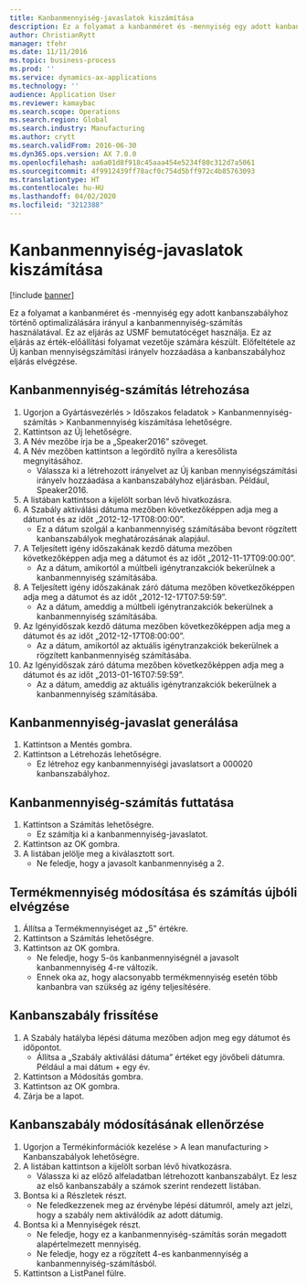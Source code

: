 ```yaml
---
title: Kanbanmennyiség-javaslatok kiszámítása
description: Ez a folyamat a kanbanméret és -mennyiség egy adott kanbanszabályhoz történő optimalizálására irányul a kanbanmennyiség-számítás használatával.
author: ChristianRytt
manager: tfehr
ms.date: 11/11/2016
ms.topic: business-process
ms.prod: ''
ms.service: dynamics-ax-applications
ms.technology: ''
audience: Application User
ms.reviewer: kamaybac
ms.search.scope: Operations
ms.search.region: Global
ms.search.industry: Manufacturing
ms.author: crytt
ms.search.validFrom: 2016-06-30
ms.dyn365.ops.version: AX 7.0.0
ms.openlocfilehash: aa6a01d8f918c45aaa454e5234f80c312d7a5061
ms.sourcegitcommit: 4f9912439ff78acf0c754d5bff972c4b85763093
ms.translationtype: HT
ms.contentlocale: hu-HU
ms.lasthandoff: 04/02/2020
ms.locfileid: "3212388"
---
```

# <a name="calculate-kanban-quantity-suggestions"></a>Kanbanmennyiség-javaslatok kiszámítása

[!include [banner](../../includes/banner.md)]

Ez a folyamat a kanbanméret és -mennyiség egy adott kanbanszabályhoz történő optimalizálására irányul a kanbanmennyiség-számítás használatával. Ez az eljárás az USMF bemutatócéget használja. Ez az eljárás az érték-előállítási folyamat vezetője számára készült. Előfeltétele az Új kanban mennyiségszámítási irányelv hozzáadása a kanbanszabályhoz eljárás elvégzése.


## <a name="create-a-kanban-quantity-calculation"></a>Kanbanmennyiség-számítás létrehozása
1. Ugorjon a Gyártásvezérlés > Időszakos feladatok > Kanbanmennyiség-számítás > Kanbanmennyiség kiszámítása lehetőségre.
2. Kattintson az Új lehetőségre.
3. A Név mezőbe írja be a „Speaker2016” szöveget.
4. A Név mezőben kattintson a legördítő nyílra a keresőlista megnyitásához.
    * Válassza ki a létrehozott irányelvet az Új kanban mennyiségszámítási irányelv hozzáadása a kanbanszabályhoz eljárásban. Például, Speaker2016.  
5. A listában kattintson a kijelölt sorban lévő hivatkozásra.
6. A Szabály aktiválási dátuma mezőben következőképpen adja meg a dátumot és az időt „2012-12-17T08:00:00”.
    * Ez a dátum szolgál a kanbanmennyiség számításába bevont rögzített kanbanszabályok meghatározásának alapjául.  
7. A Teljesített igény időszakának kezdő dátuma mezőben következőképpen adja meg a dátumot és az időt „2012-11-17T09:00:00”.
    * Az a dátum, amikortól a múltbeli igénytranzakciók bekerülnek a kanbanmennyiség számításába.  
8. A Teljesített igény időszakának záró dátuma mezőben következőképpen adja meg a dátumot és az időt „2012-12-17T07:59:59”.
    * Az a dátum, ameddig a múltbeli igénytranzakciók bekerülnek a kanbanmennyiség számításába.  
9. Az Igényidőszak kezdő dátuma mezőben következőképpen adja meg a dátumot és az időt „2012-12-17T08:00:00”.
    * Az a dátum, amikortól az aktuális igénytranzakciók bekerülnek a rögzített kanbanmennyiség számításába.  
10. Az Igényidőszak záró dátuma mezőben következőképpen adja meg a dátumot és az időt „2013-01-16T07:59:59”.
    * Az a dátum, ameddig az aktuális igénytranzakciók bekerülnek a kanbanmennyiség számításába.  

## <a name="generate-kanban-quantity-proposal"></a>Kanbanmennyiség-javaslat generálása
1. Kattintson a Mentés gombra.
2. Kattintson a Létrehozás lehetőségre.
    * Ez létrehoz egy kanbanmennyiségi javaslatsort a 000020 kanbanszabályhoz.  

## <a name="run-kanban-quantity-calculation"></a>Kanbanmennyiség-számítás futtatása
1. Kattintson a Számítás lehetőségre.
    * Ez számítja ki a kanbanmennyiség-javaslatot.  
2. Kattintson az OK gombra.
3. A listában jelölje meg a kiválasztott sort.
    * Ne feledje, hogy a javasolt kanbanmennyiség a 2.  

## <a name="change-product-quantity-and-calculate-again"></a>Termékmennyiség módosítása és számítás újbóli elvégzése
1. Állítsa a Termékmennyiséget az „5” értékre.
2. Kattintson a Számítás lehetőségre.
3. Kattintson az OK gombra.
    * Ne feledje, hogy 5-ös kanbanmennyiségnél a javasolt kanbanmennyiség 4-re változik.  
    * Ennek oka az, hogy alacsonyabb termékmennyiség esetén több kanbanbra van szükség az igény teljesítésére.  

## <a name="update-kanban-rule"></a>Kanbanszabály frissítése
1. A Szabály hatályba lépési dátuma mezőben adjon meg egy dátumot és időpontot.
    * Állítsa a „Szabály aktiválási dátuma” értéket egy jövőbeli dátumra. Például a mai dátum + egy év.  
2. Kattintson a Módosítás gombra.
3. Kattintson az OK gombra.
4. Zárja be a lapot.

## <a name="validate-change-on-kanban-rule"></a>Kanbanszabály módosításának ellenőrzése
1. Ugorjon a Termékinformációk kezelése > A lean manufacturing > Kanbanszabályok lehetőségre.
2. A listában kattintson a kijelölt sorban lévő hivatkozásra.
    * Válassza ki az előző alfeladatban létrehozott kanbanszabályt. Ez lesz az első kanbanszabály a számok szerint rendezett listában.  
3. Bontsa ki a Részletek részt.
    * Ne feledkezzenek meg az érvénybe lépési dátumról, amely azt jelzi, hogy a szabály nem aktiválódik az adott dátumig.  
4. Bontsa ki a Mennyiségek részt.
    * Ne feledje, hogy ez a kanbanmennyiség-számítás során megadott alapértelmezett mennyiség.  
    * Ne feledje, hogy ez a rögzített 4-es kanbanmennyiség a kanbanmennyiség-számításból.  
5. Kattintson a ListPanel fülre.

